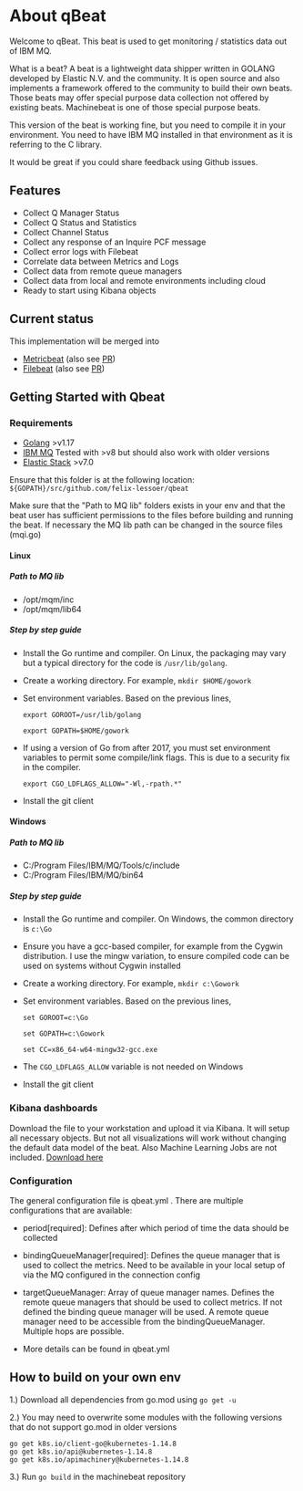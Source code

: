 # About qBeat

Welcome to qBeat. This beat is used to get monitoring / statistics data out of IBM MQ.

What is a beat? A beat is a lightweight data shipper written in GOLANG developed by Elastic N.V. and the community. It is open source and also implements a framework offered to the community to build their own beats. Those beats may offer special purpose data collection not offered by existing beats. Machinebeat is one of those special purpose beats.

This version of the beat is working fine, but you need to compile it in your environment. You need to have IBM MQ installed in that environment as it is referring to the C library.

It would be great if you could share feedback using Github issues.

## Features
* Collect Q Manager Status
* Collect Q Status and Statistics
* Collect Channel Status
* Collect any response of an Inquire PCF message
* Collect error logs with Filebeat
* Correlate data between Metrics and Logs
* Collect data from remote queue managers
* Collect data from local and remote environments including cloud
* Ready to start using Kibana objects

## Current status
This implementation will be merged into 
* [Metricbeat](https://www.elastic.co/de/products/beats/metricbeat) (also see [PR](https://github.com/elastic/beats/pull/8870))
* [Filebeat](https://www.elastic.co/de/products/beats/fetricbeat) (also see [PR](https://github.com/elastic/beats/pull/8782))

## Getting Started with Qbeat

### Requirements

* [Golang](https://golang.org/dl/) >v1.17
* [IBM MQ](https://www.ibm.com/de-de/marketplace/secure-messaging) Tested with >v8 but should also work with older versions
* [Elastic Stack](https://cloud.elastic.co) >v7.0

Ensure that this folder is at the following location:
`${GOPATH}/src/github.com/felix-lessoer/qbeat`

Make sure that the "Path to MQ lib" folders exists in your env and that the beat user has sufficient permissions to the files before building and running the beat.
If necessary the MQ lib path can be changed in the source files (mqi.go)

#### Linux

##### Path to MQ lib
* /opt/mqm/inc
* /opt/mqm/lib64

##### Step by step guide
* Install the Go runtime and compiler. On Linux, the packaging may vary but a typical directory for the code is `/usr/lib/golang`.

* Create a working directory. For example, ```mkdir $HOME/gowork```

* Set environment variables. Based on the previous lines,

  ```export GOROOT=/usr/lib/golang```

  ```export GOPATH=$HOME/gowork```

* If using a version of Go from after 2017, you must set environment variables to permit some compile/link flags. This is due to a security fix in the compiler.

  ```export CGO_LDFLAGS_ALLOW="-Wl,-rpath.*"```

* Install the git client

#### Windows

##### Path to MQ lib
* C:/Program Files/IBM/MQ/Tools/c/include
* C:/Program Files/IBM/MQ/bin64

##### Step by step guide
* Install the Go runtime and compiler. On Windows, the common directory is `c:\Go`
* Ensure you have a gcc-based compiler, for example from the Cygwin distribution. I use the mingw variation, to ensure compiled code can be used on systems without Cygwin installed
* Create a working directory. For example, ```mkdir c:\Gowork```
* Set environment variables. Based on the previous lines,

  ```set GOROOT=c:\Go```

  ```set GOPATH=c:\Gowork```

  ```set CC=x86_64-w64-mingw32-gcc.exe```

* The `CGO_LDFLAGS_ALLOW` variable is not needed on Windows
* Install the git client

### Kibana dashboards

Download the file to your workstation and upload it via Kibana. It will setup all necessary objects. But not all visualizations will work without changing the default data model of the beat. Also Machine Learning Jobs are not included.
[Download here](https://github.com/felix-lessoer/qbeat/blob/master/Kibana/MQ-Demo-objects.json)

### Configuration

The general configuration file is qbeat.yml . There are multiple configurations that are available:

* period[required]: Defines after which period of time the data should be collected
* bindingQueueManager[required]: Defines the queue manager that is used to collect the metrics. Need to be available in your local setup of via the MQ configured in the connection config 
* targetQueueManager: Array of queue manager names. Defines the remote queue managers that should be used to collect metrics. If not defined the binding queue manager will be used. A remote queue manager need to be accessible from the bindingQueueManager. Multiple hops are possible.

* More details can be found in qbeat.yml

## How to build on your own env

1.) Download all dependencies from go.mod using `go get -u`

2.) You may need to overwrite some modules with the following versions that do not support go.mod in older versions
```
go get k8s.io/client-go@kubernetes-1.14.8
go get k8s.io/api@kubernetes-1.14.8
go get k8s.io/apimachinery@kubernetes-1.14.8
```
3.) Run `go build` in the machinebeat repository
